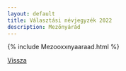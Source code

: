 ```yaml
---
layout: default
title: Választási névjegyzék 2022
description: Mezőnyárád
---
```


{% include Mezooxxnyaaraad.html %}

[Vissza](./)